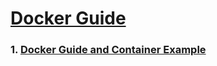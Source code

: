 #
#  [Docker Guide](/dockerpostgres/README.MD)

### 1. [Docker Guide and Container Example](/dockerpostgres)

